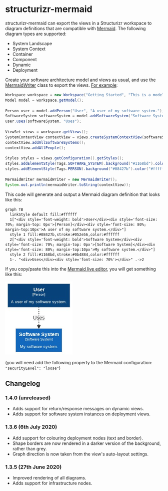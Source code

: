 # structurizr-mermaid

structurizr-mermaid can export the views in a Structurizr workspace to diagram definitions that are compatible with [Mermaid](https://mermaid-js.github.io/mermaid). The following diagram types are supported:

- System Landscape
- System Context
- Container
- Component
- Dynamic
- Deployment

Create your software architecture model and views as usual, and use the [MermaidWriter](https://github.com/structurizr/java-extensions/blob/master/structurizr-mermaid/src/com/structurizr/io/mermaid/MermaidWriter.java) class to export the views. [For example](https://github.com/structurizr/java-extensions/blob/master/structurizr-examples/src/com/structurizr/example/Mermaid.java):

```java
Workspace workspace = new Workspace("Getting Started", "This is a model of my software system.");
Model model = workspace.getModel();

Person user = model.addPerson("User", "A user of my software system.");
SoftwareSystem softwareSystem = model.addSoftwareSystem("Software System", "My software system.");
user.uses(softwareSystem, "Uses");

ViewSet views = workspace.getViews();
SystemContextView contextView = views.createSystemContextView(softwareSystem, "SystemContext", "An example of a System Context diagram.");
contextView.addAllSoftwareSystems();
contextView.addAllPeople();

Styles styles = views.getConfiguration().getStyles();
styles.addElementStyle(Tags.SOFTWARE_SYSTEM).background("#1168bd").color("#ffffff");
styles.addElementStyle(Tags.PERSON).background("#08427b").color("#ffffff").shape(Shape.Person);

MermaidWriter mermaidWriter = new MermaidWriter();
System.out.println(mermaidWriter.toString(contextView));
```

This code will generate and output a Mermaid diagram definition that looks like this:

```
graph TB
  linkStyle default fill:#ffffff
  1["<div style='font-weight: bold'>User</div><div style='font-size: 70%; margin-top: 0px'>[Person]</div><div style='font-size: 80%; margin-top:10px'>A user of my software system.</div>"]
  style 1 fill:#08427b,stroke:#052e56,color:#ffffff
  2["<div style='font-weight: bold'>Software System</div><div style='font-size: 70%; margin-top: 0px'>[Software System]</div><div style='font-size: 80%; margin-top:10px'>My software system.</div>"]
  style 2 fill:#1168bd,stroke:#0b4884,color:#ffffff
  1-. "<div>Uses</div><div style='font-size: 70%'></div>" .->2
```

If you copy/paste this into the [Mermaid live editor](https://mermaid-js.github.io/mermaid-live-editor/), you will get something like this:

![An example Mermaid diagram](docs/images/getting-started.jpg)

(you will need add the following property to the Mermaid configuration: ```"securityLevel": "loose"```)

## Changelog

### 1.4.0 (unreleased)

- Adds support for return/response messages on dynamic views.
- Adds support for software system instances on deployment views.

### 1.3.6 (6th July 2020)

- Add support for colouring deployment nodes (text and border).
- Shape borders are now rendered in a darker version of the background, rather than grey.
- Graph direction is now taken from the view's auto-layout settings.

### 1.3.5 (27th June 2020)

- Improved rendering of all diagrams.
- Adds support for infrastructure nodes.
